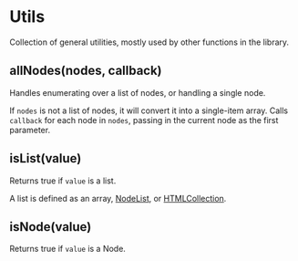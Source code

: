 # Utils

Collection of general utilities, mostly used by other functions in the library.


## allNodes(nodes, callback)

Handles enumerating over a list of nodes, or handling a single node.

If `nodes` is not a list of nodes, it will convert it into a single-item array.
Calls `callback` for each node in `nodes`, passing in the current node as the
first parameter.


## isList(value)

Returns true if `value` is a list.

A list is defined as an array,
[NodeList](https://developer.mozilla.org/en-US/docs/Web/API/NodeList), or
[HTMLCollection](https://developer.mozilla.org/en-US/docs/Web/API/HTMLCollection).


## isNode(value)

Returns true if `value` is a Node.
